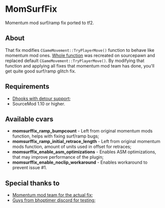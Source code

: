 # MomSurfFix
Momentum mod surf/ramp fix ported to tf2.
## About
That fix modifies ``CGameMovement::TryPlayerMove()`` function to behave like momentum mod ones. [Whole function](https://github.com/momentum-mod/game/blob/develop/mp/src/game/shared/momentum/mom_gamemovement.cpp#L1838-L2282) was recreated on sourcepawn and replaced default ``CGameMovement::TryPlayerMove()``. By modifying that function and applying all fixes that momentum mod team has done, you'll get quite good surf/ramp glitch fix.

## Requirements
* [Dhooks with detour support](https://forums.alliedmods.net/showpost.php?p=2588686&postcount=589);
* SourceMod 1.10 or higher.

## Available cvars
* **momsurffix_ramp_bumpcount** - Left from original momentum mods function, helps with fixing surf/ramp bugs;
* **momsurffix_ramp_initial_retrace_length** - Left from original momentum mods function, amount of units used in offset for retraces;
* **momsurffix_enable_asm_optimizations** - Enables ASM optimizations, that may improve performance of the plugin;
* **momsurffix_enable_noclip_workaround** - Enables workaround to prevent issue #1.

## Special thanks to
* [Momentum mod team for the actual fix](https://momentum-mod.org/);
* [Guys from bhoptimer discord for testing](https://discord.gg/jyA9q5k);
